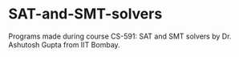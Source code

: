# SAT-and-SMT-solvers
Programs made during course CS-591: SAT and SMT solvers by Dr. Ashutosh Gupta from IIT Bombay.
